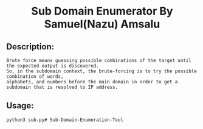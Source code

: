 ## <h1 align="center">Sub Domain Enumerator  By Samuel(Nazu) Amsalu</h1>
## Description: 
    Brute force means guessing possible combinations of the target until the expected output is discovered. 
    So, in the subdomain context, the brute-forcing is to try the possible combination of words, 
    alphabets, and numbers before the main domain in order to get a subdomain that is resolved to IP address.
## Usage:
    python3 sub.py# Sub-Domain-Enumeration-Tool
